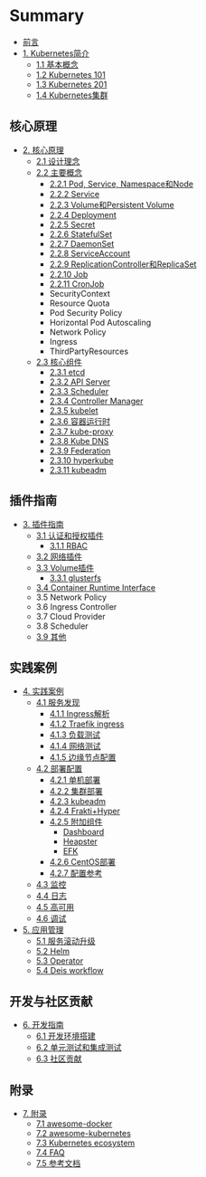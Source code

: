 # Summary

- [前言](README.md)
- [1. Kubernetes简介](introduction/index.md)
  - [1.1 基本概念](introduction/concepts.md)
  - [1.2 Kubernetes 101](introduction/101.md)
  - [1.3 Kubernetes 201](introduction/201.md)
  - [1.4 Kubernetes集群](introduction/cluster.md)

## 核心原理

- [2. 核心原理](architecture/index.md)
  - [2.1 设计理念](architecture/concepts.md)
  - [2.2 主要概念](architecture/objects.md)
    - [2.2.1 Pod, Service, Namespace和Node](introduction/concepts.md)
    - [2.2.2 Service](architecture/service.md)
    - [2.2.3 Volume和Persistent Volume](architecture/volume.md)
    - [2.2.4 Deployment](architecture/deployment.md)
    - [2.2.5 Secret](architecture/secret.md)
    - [2.2.6 StatefulSet](architecture/statefulset.md)
    - [2.2.7 DaemonSet](architecture/daemonset.md)
    - [2.2.8 ServiceAccount](architecture/serviceaccount.md)
    - [2.2.9 ReplicationController和ReplicaSet](architecture/replicaset.md)
    - [2.2.10 Job](architecture/job.md)
    - [2.2.11 CronJob](architecture/cronjob.md)
    - SecurityContext
    - Resource Quota
    - Pod Security Policy
    - Horizontal Pod Autoscaling
    - Network Policy
    - Ingress
    - ThirdPartyResources
  - [2.3 核心组件](components/index.md)
    - [2.3.1 etcd](components/etcd.md)
    - [2.3.2 API Server](components/apiserver.md)
    - [2.3.3 Scheduler](components/scheduler.md)
    - [2.3.4 Controller Manager](components/controller-manager.md)
    - [2.3.5 kubelet](components/kubelet.md)
    - [2.3.6 容器运行时](components/container-runtime.md)
    - [2.3.7 kube-proxy](components/kube-proxy.md)
    - [2.3.8 Kube DNS](components/kube-dns.md)
    - [2.3.9 Federation](components/federation.md)
    - [2.3.10 hyperkube](components/hyperkube.md)
    - [2.3.11 kubeadm](architecture/kubeadm.md)

## 插件指南

- [3. 插件指南](plugins/index.md)
  - [3.1 认证和授权插件](plugins/auth.md)
    - [3.1.1 RBAC](plugins/rbac.md)
  - [3.2 网络插件](plugins/network.md)
  - [3.3 Volume插件](plugins/volume.md)
    - [3.3.1 glusterfs](plugins/glusterfs.md)
  - [3.4 Container Runtime Interface](plugins/CRI.md)
  - 3.5 Network Policy
  - 3.6 Ingress Controller
  - 3.7 Cloud Provider
  - 3.8 Scheduler
  - [3.9 其他](plugins/other.md)

## 实践案例

- [4. 实践案例](practice/index.md)
  - [4.1 服务发现](practice/service-discovery-lb/service-discovery-and-load-balancing.md)
    - [4.1.1 Ingress解析](practice/service-discovery-lb/ingress-concept.md)
    - [4.1.2 Traefik ingress](practice/service-discovery-lb/traefik-ingress-installation.md)
    - [4.1.3 负载测试](practice/service-discovery-lb/distributed-load-test.md)
    - [4.1.4 网络测试](practice/service-discovery-lb/network-and-cluster-perfermance-test.md)
    - [4.1.5 边缘节点配置](practice/service-discovery-lb/edge-node-configuration.md)
  - [4.2 部署配置](deploy/index.md)
    - [4.2.1 单机部署](deploy/single.md)
    - [4.2.2 集群部署](deploy/cluster.md)
    - [4.2.3 kubeadm](deploy/kubeadm.md)
    - [4.2.4 Frakti+Hyper](deploy/frakti/index.md)
    - [4.2.5 附加组件](addons/index.md)
      - [Dashboard](addons/dashboard.md)
      - [Heapster](addons/heapster.md)
      - [EFK](addons/efk.md)
    - [4.2.6 CentOS部署](https://github.com/feiskyer/kubernetes-handbook/blob/master/deploy/centos/install-kbernetes1.6-on-centos.md)
    - [4.2.7 配置参考](deploy/kubernetes-configuration-best-practice.md)
  - [4.3 监控](monitor/index.md)
  - [4.4 日志](deploy/logging.md)
  - [4.5 高可用](practice/ha.md)
  - [4.6 调试](practice/debugging.md)
- [5. 应用管理](apps/index.md)
  - [5.1 服务滚动升级](apps/service-rolling-update.md)
  - [5.2 Helm](apps/helm-app.md)
  - [5.3 Operator](apps/operator.md)
  - [5.4 Deis workflow](apps/deis.md)

## 开发与社区贡献

- [6. 开发指南](devel/index.md)
  - [6.1 开发环境搭建](devel/index.md)
  - [6.2 单元测试和集成测试](devel/testing.md)
  - [6.3 社区贡献](devel/contribute.md)

## 附录

- [7. 附录](appendix/index.md)
  - [7.1 awesome-docker](appendix/awesome-docker.md)
  - [7.2 awesome-kubernetes](appendix/awesome-kubernetes.md)
  - [7.3 Kubernetes ecosystem](ecosystem.md)
  - [7.4 FAQ](FAQ.md)
  - [7.5 参考文档](reference.md)
